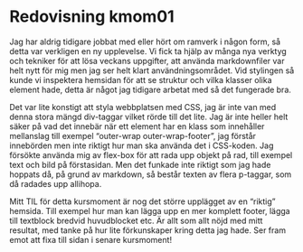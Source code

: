 ---
---
Redovisning kmom01
=========================

Jag har aldrig tidigare jobbat med eller hört om ramverk i någon form, så detta var verkligen en ny upplevelse. Vi fick ta hjälp av många nya verktyg och tekniker för att lösa veckans uppgifter, att använda markdownfiler var helt nytt för mig men jag ser helt klart användningsområdet. Vid stylingen så kunde vi inspektera hemsidan för att se struktur och vilka klasser olika element hade, detta är något jag tidigare arbetat med så det fungerade bra.

Det var lite konstigt att styla webbplatsen med CSS, jag är inte van med denna stora mängd div-taggar vilket rörde till det lite. Jag är inte heller helt säker på vad det innebär när ett element har en klass som innehåller mellanslag till exempel “outer-wrap outer-wrap-footer”, jag förstår innebörden men inte riktigt hur man ska använda det i CSS-koden. Jag försökte använda mig av flex-box för att rada upp objekt på rad, till exempel text och bild på förstasidan. Men det funkade inte riktigt som jag hade hoppats då, på grund av markdown, så består texten av flera p-taggar, som då radades upp allihopa.

Mitt TIL för detta kursmoment är nog det större upplägget av en “riktig” hemsida. Till exempel hur man kan lägga upp en mer komplett footer, lägga till textblock bredvid huvudblocket etc. Är allt som allt nöjd med mitt resultat, med tanke på hur lite förkunskaper kring detta jag hade. Ser fram emot att fixa till sidan i senare kursmoment!
